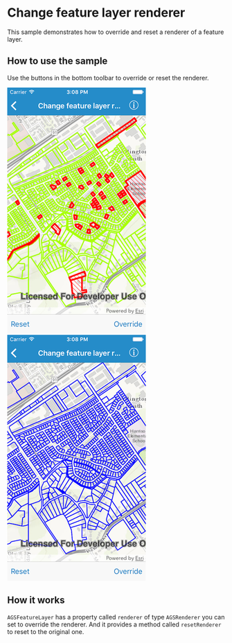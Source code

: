 # Change feature layer renderer

This sample demonstrates how to override and reset a renderer of a
feature layer.

## How to use the sample

Use the buttons in the bottom toolbar to override or reset the renderer.

![](image1.png) ![](image2.png)

## How it works

`AGSFeatureLayer` has a property called `renderer` of type `AGSRenderer`
you can set to override the renderer. And it provides a method called
`resetRenderer` to reset to the original one.
